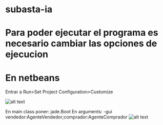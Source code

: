 # subasta-ia

# Para poder ejecutar el programa es necesario cambiar las opciones de ejecucion
# En netbeans

Entrar a  Run>Set Project Configuration>Customize

![alt text](https://i.imgur.com/W3jeKBC.png)

En main class poner:  jade.Boot
En arguments:   -gui vendedor:AgenteVendedor;comprador:AgenteComprador
![alt text](https://i.imgur.com/8yeDPSN.png)
